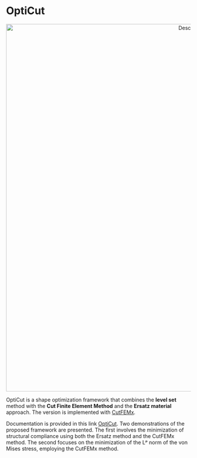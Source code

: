 # OptiCut


<p align="center">
<img src="./doc/images/schema_OptiCut.png" alt="Description" width="1000">
</p>


OptiCut is a shape optimization framework that combines the **level set** method with the **Cut Finite Element Method** and the **Ersatz material** approach. 
The version is implemented with [CutFEMx](https://github.com/sclaus2/CutFEMx).

Documentation is provided in this link [OptiCut](https://amina-elb.github.io/OptiCut/). Two demonstrations of the proposed framework are presented. The first involves the minimization of structural compliance using both the Ersatz method and the CutFEMx method. The second focuses on the minimization of the Lᵖ norm of the von Mises stress, employing the CutFEMx method.

